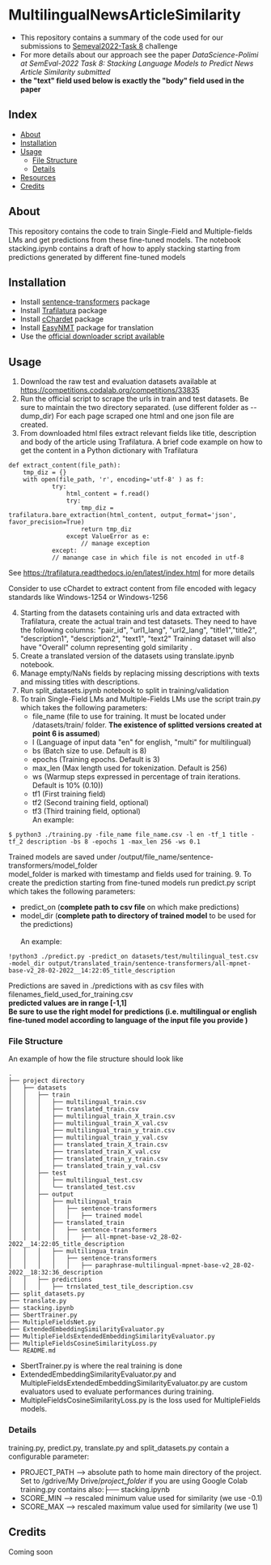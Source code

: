 # MultilingualNewsArticleSimilarity
- This repository contains a summary of the code used for our submissions to [Semeval2022-Task 8](https://competitions.codalab.org/competitions/33835) challenge 
- For more details about our approach see the paper _DataScience-Polimi at SemEval-2022 Task 8: Stacking Language Models to
Predict News Article Similarity submitted_
- **the "text" field used below is exactly the "body" field used in the paper**

## Index

- [About](#about)
- [Installation](#installation)
- [Usage](#usage)
  - [File Structure](#file-structure)
  - [Details](#details)
- [Resources](#page_facing_up-resources)
- [Credits](#credits)


##  About
This repository contains the code to train Single-Field and Multiple-fields LMs and get predictions from these fine-tuned models.
The notebook stacking.ipynb contains a draft of how to apply stacking starting from predictions generated by different fine-tuned models



## Installation
- Install [sentence-transformers](https://www.sbert.net/docs/installation.html) package
- Install [Trafilatura](https://trafilatura.readthedocs.io/en/latest/installation.html#trafilatura-package) package
- Install [cChardet](https://github.com/PyYoshi/cChardet) package
- Install [EasyNMT](https://github.com/UKPLab/EasyNMT) package for translation
- Use the [official downloader script available](https://github.com/euagendas/semeval_8_2022_ia_downloader)

## Usage
1. Download the raw test and evaluation datasets available at https://competitions.codalab.org/competitions/33835
2. Run the official script to scrape the urls in train and test datasets. Be sure to maintain the two directory separated. (use different folder as --dump_dir)
For each page scraped one html and one json file are created.
3. From downloaded html files extract relevant fields like title, description and body of the article using Trafilatura.
A brief code example on how to get the content in a Python dictionary with Trafilatura
```
def extract_content(file_path):
    tmp_diz = {}
    with open(file_path, 'r', encoding='utf-8' ) as f:
            try:
                html_content = f.read()
                try:  
                    tmp_diz = trafilatura.bare_extraction(html_content, output_format='json', favor_precision=True)
                    return tmp_diz
                except ValueError as e:
                    // manage exception
            except:
            // manange case in which file is not encoded in utf-8
```
See https://trafilatura.readthedocs.io/en/latest/index.html for more details  

Consider to use cChardet to extract content from file encoded with legacy standards like Windows-1254 or Windows-1256  

4. Starting from the datasets containing urls and data extracted with Trafilatura, create the actual train and test datasets.
   They need to have the following columns: "pair_id", "url1_lang", "url2_lang", "title1","title2", "description1", "description2", "text1", "text2"
   Training dataset will also have "Overall" column representing gold similarity .
5. Create a translated version of the datasets using translate.ipynb notebook. 
6. Manage empty/NaNs fields by replacing missing descriptions with texts and missing titles with descriptions.
7. Run split_datasets.ipynb notebook to split in training/validation
8. To train Single-Field LMs and Multiple-Fields LMs use the script train.py which takes the following parameters:
   - file_name (file to use for training. It must be located under /datasets/train/ folder. **The existence of splitted versions created at point 6 is assumed**)
   - l (Language of input data "en" for english, "multi" for multilingual)
   - bs (Batch size to use. Default is 8)
   - epochs (Training epochs. Default is 3)
   - max_len (Max length used for tokenization. Default is 256)
   - ws (Warmup steps expressed in percentage of train iterations. Default is 10% (0.10))
   - tf1 (First training field)
   - tf2 (Second training field, optional)
   - tf3 (Third training field, optional)  <br />
   An example:
```
$ python3 ./training.py -file_name file_name.csv -l en -tf_1 title -tf_2 description -bs 8 -epochs 1 -max_len 256 -ws 0.1
```
Trained models are saved under /output/file_name/sentence-transformers/model_folder  
model_folder is marked with timestamp and fields used for training.
9. To create the prediction starting from fine-tuned models run predict.py script which takes the following parameters:
- predict_on (**complete path to csv file** on which make predictions)
- model_dir (**complete path to directory of trained model** to be used for the predictions) <br />  
An example:
```
!python3 ./predict.py -predict_on datasets/test/multilingual_test.csv -model_dir output/translated_train/sentence-transformers/all-mpnet-base-v2_28-02-2022__14:22:05_title_description
```
Predictions are saved in ./predictions with as csv files with filenames_field_used_for_training.csv  
**predicted values are in range [-1,1]** <br />
**Be sure to use the right model for predictions (i.e. multilingual or english fine-tuned model according to language of the input file you provide )**


###  File Structure
An example of how the file structure should look like
```
.
├── project directory
│   ├── datasets
│   │   ├── train
│   │   │   ├── multilingual_train.csv
│   │   │   ├── translated_train.csv
│   │   │   ├── multilingual_train_X_train.csv
│   │   │   ├── multilingual_train_X_val.csv
│   │   │   ├── multilingual_train_y_train.csv
│   │   │   ├── multilingual_train_y_val.csv
│   │   │   ├── translated_train_X_train.csv
│   │   │   ├── translated_train_X_val.csv
│   │   │   ├── translated_train_y_train.csv
│   │   │   ├── translated_train_y_val.csv
│   │   ├── test
│   │   │   ├── multilingual_test.csv
│   │   │   └── translated_test.csv
│   │   ├── output
│   │   │   ├── multilingual_train
│   │   │   │   ├── sentence-transformers
│   │   │   │   │   ├── trained model
│   │   │   ├── translated_train
│   │   │   │   ├── sentence-transformers
│   │   │   │   │   ├── all-mpnet-base-v2_28-02-2022__14:22:05_title_description
│   │   │   ├── multilingua_train
│   │   │   │   ├── sentence-transformers
│   │   │   │   │   ├── paraphrase-multilingual-mpnet-base-v2_28-02-2022__18:32:36_description
│   │   ├── predictions
│   │   │   ├── trnslated_test_tile_description.csv
├── split_datasets.py
├── translate.py
├── stacking.ipynb
├── SbertTrainer.py
├── MultipleFieldsNet.py
├── ExtendedEmbeddingSimilarityEvaluator.py
├── MultipleFieldsExtendedEmbeddingSimilarityEvaluator.py
├── MultipleFieldsCosineSimilarityLoss.py
└── README.md
```

- SbertTrainer.py is where the real training is done
- ExtendedEmbeddingSimilarityEvaluator.py and MultipleFieldsExtendedEmbeddingSimilarityEvaluator.py are custom evaluators used to evaluate performances during training.  
- MultipleFieldsCosineSimilarityLoss.py is the loss used for MultipleFields models.

###  Details  
training.py, predict.py, translate.py and split_datasets.py contain a configurable parameter:
- PROJECT_PATH --> absolute path to home main directory of the project. Set to /gdrive/My Drive/_project_folder_ if you are using Google Colab <br />
training.py contains also:├── stacking.ipynb
- SCORE_MIN -->  rescaled minimum value used for similarity (we use -0.1)
- SCORE_MAX -->  rescaled maximum value used for similarity (we use 1)

##  Credits
Coming soon





